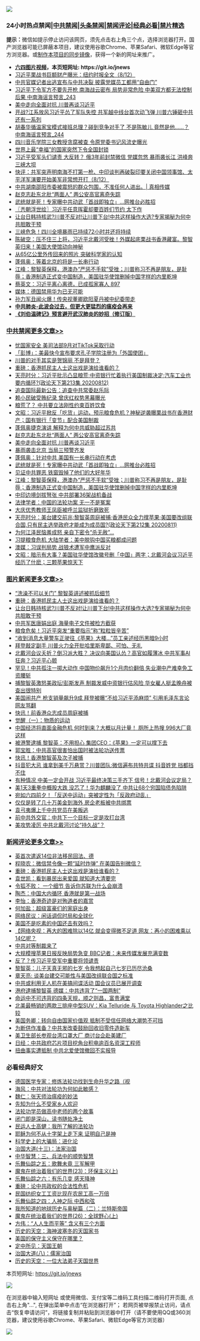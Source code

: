 ![](https://raw.githubusercontent.com/fqnews/bnews/master/64photo/fqnews-qr.jpg)

<div id="tt">
<h3>24小时热点禁闻|<a href="#%E4%B8%AD%E5%85%B1%E7%A6%81%E9%97%BB%E6%9B%B4%E5%A4%9A%E6%96%87%E7%AB%A0">中共禁闻</a>|<a href="#%E5%9B%BE%E7%89%87%E6%96%B0%E9%97%BB%E6%9B%B4%E5%A4%9A%E6%96%87%E7%AB%A0">头条禁闻</a>|<a href="#%E6%96%B0%E9%97%BB%E8%AF%84%E8%AE%BA%E6%9B%B4%E5%A4%9A%E6%96%87%E7%AB%A0">禁闻评论|<a href="#%E5%BF%85%E7%9C%8B%E7%BB%8F%E5%85%B8%E5%A5%BD%E6%96%87">经典必看|<a href="/video.md#%E7%A6%81%E7%89%87%E7%B2%BE%E9%80%89">禁片精选</a></h3>
<div><b>提示：</b>微信如提示停止访问该网页，须先点击右上角三个点，选择浏览器打开。国产浏览器可能已屏蔽本项目，建议使用谷歌Chrome、苹果Safari、微软Edge等官方浏览器。或<a href="https://github.com/fqnews/bnews/blob/master/%E5%88%B6%E4%BD%9Cgit%E7%A6%81%E9%97%BB%E9%95%9C%E5%83%8F.md">制作本项目的同步镜像</a>，获得一个新的网址来推广。</div>
<ul>
<li><b><a href="http://d1.bdrive.tk/64.mp4" target="_blank">六四图片视频</a>，本页短网址: https://git.io/jnews</b></li>
<li><a href="/bannedvideo/20200812/1379212.md">习近平栗战书巨额财产曝光：纽约时报全文（8/12）</a></li>
<li><a href="/cnnews/20200812/1379059.md">中共官媒记者出逃宣布与中共决裂 披露党媒员工都用“自由门”</a></li>
<li><a href="/comments/20200812/1378908.md">习近平下令军方不要先开枪 南海战云密布 局势非常危险 中美双方都无法控制后果 中南海谣言预言_243</a></li>
<li><a href="/cbnews/20200812/1378953.md">美中走向全面对抗 川普再谈习近平</a></li>
<li><a href="/cnnews/20200812/1379104.md">开战?江系放风习近平怂了军队失控 共军越中线台首次动飞弹 川普六锤砸中共还有一系列</a></li>
<li><a href="/comments/20200812/1378909.md">胡春华循温家宝模式接班总理？碰到竞争对手了 不是陈敏儿 竟然是他……？ 中南海谣言预言_244</a></li>
<li><a href="/cnnews/20200813/1379317.md">四川音乐学院三女教授贪腐被查 令原党委书记风流史曝光</a></li>
<li><a href="/worldnews/20200813/1379312.md">世界上最“幸福”的国家突然下令全国封锁</a></li>
<li><a href="/cnnews/20200812/1379226.md">习近平受军头们谴责 大反转？ 俄3年前封禁微信 党媒忽悠 暴雨袭长江 洪峰奔三峡大坝</a></li>
<li><a href="/bannedvideo/20200813/1379283.md">快评：共军突声明南海不打第一枪、中印谈判再破裂印要关闭中国领事馆、太平洋军演要开始美军非常想开打（8/12）</a></li>
<li><a href="/bannedvideo/20200812/1378921.md">中共湖南邵阳市委被震怒的群众包围，不准任何人进出。| 真相传媒</a></li>
<li><a href="/cbnews/20200812/1379069.md">赵克志赴东北批“两面人” 两公安高官离奇失踪</a></li>
<li><a href="/cbnews/20200812/1378886.md">武统就是死！专家曝中共动武「首战即独立」…网推台必胜招</a></li>
<li><a href="/ssgc/20200813/1379295.md">〖兲朝浮世绘〗习近平任意挥霍却要百姓们节约 太下作</a></li>
<li><a href="/topimagenews/20200812/1379218.md">让台日韩持核武?川普不反对!让川普下台!中共这样操作大选?专家揭秘为何中共胆敢干预</a></li>
<li><a href="/cnnews/20200813/1379315.md">三峡危急！四川全境暴雨已持续72小时并还将持续</a></li>
<li><a href="/bannedvideo/20200813/1379328.md">陈破空：压不住三上将，习近平北戴河受挫！外媒起底栗战书香港藏富。黎智英归来！美国大使馆动向神秘</a></li>
<li><a href="/comments/20200813/1379335.md">从65亿公里外传回来的照片 突破科学家的认知</a></li>
<li><a href="/cnnews/20200812/1379087.md">蓬佩奥：等着北京的将是一长串行动</a></li>
<li><a href="/cbnews/20200812/1378866.md">江峰：黎智英保释，港澳办“严惩不手软”受挫；川普称习不再是朋友，是耻辱；香港制造正式变中国制造，美国驻华使馆删掉中国字样的内里乾坤</a></li>
<li><a href="/bannedvideo/20200812/1379223.md">蔡英文：习近平离心离德，已成孤家寡人 897</a></li>
<li><a href="/baitai/20200812/1379196.md">媒体：德国禁用华为已无可能</a></li>
<li><a href="/cnnews/20200813/1379437.md">孙力军丑闻火爆！传央视董卿欧阳夏丹被中纪委带走</a></li>
<li><b><a href="/comments/20200211/1275071.md" target="_blank">中共肺炎-此波会过去，但更大更猛烈的瘟疫会再来</a></b></li>
<li><b><a href="/comments/20200207/1272816.md" target="_blank">《刘伯温碑记》预言避开武汉肺炎的妙招（修订版）</a></b></li>
</ul>
</div>

<div class="catlist">
<h3><a href="/cbnews/" target="_blank">中共禁闻</a><span><a href="/cbnews/" target="_blank" rel="nofollow">更多文章>></a></span></h3>
<ul>
<li><a href="/cbnews/20200813/1379512.md" target="_blank">忧国家安全 美司法部9月对TikTok采取行动</a></li>
<li><a href="/cbnews/20200813/1379499.md" target="_blank">「彭博」：美最快今宣布要求孔子学院注册为「外国使团」</a></li>
<li><a href="/cbnews/20200813/1379486.md" target="_blank">川普的对手其实是贺锦丽 不是拜登？</a></li>
<li><a href="/comments/20200813/1379457.md" target="_blank">重磅：香港抓民主人士这出戏是演给谁看的？</a></li>
<li><a href="/cbnews/20200813/1379438.md" target="_blank">天亮时分：习近平批示凸显粮荒;中资银行忙着执行美国制裁决定;汽车工业也要内循环?(政论天下第213集 20200812)</a></li>
<li><a href="/cbnews/20200813/1379426.md" target="_blank">追查国际最新公告：追查中共常委赵乐际</a></li>
<li><a href="/cbnews/20200813/1379425.md" target="_blank">赖小民破受贿纪录 曾庆红权势黑幕曝光</a></li>
<li><a href="/cbnews/20200813/1379424.md" target="_blank">粮荒了？ 中共要立法刚性约束百姓饮食</a></li>
<li><a href="/cbnews/20200813/1379345.md" target="_blank">文昭：习近平掀反「吃货」运动，预示粮食危机？神秘逆袭曝栗战书在香港财产；国有银行「变节」配合美国制裁</a></li>
<li><a href="/cbnews/20200813/1379332.md" target="_blank">蓬佩奥捷克演讲 解释为何中共威胁超过苏共</a></li>
<li><a href="/cbnews/20200812/1379069.md" target="_blank">赵克志赴东北批“两面人” 两公安高官离奇失踪</a></li>
<li><a href="/cbnews/20200812/1378953.md" target="_blank">美中走向全面对抗 川普再谈习近平</a></li>
<li><a href="/cbnews/20200812/1378910.md" target="_blank">暴雨袭击北京 当局三预警齐发</a></li>
<li><a href="/cbnews/20200812/1378887.md" target="_blank">蓬佩奥：针对中共 美国有一长串行动在考虑</a></li>
<li><a href="/cbnews/20200812/1378886.md" target="_blank">武统就是死！专家曝中共动武「首战即独立」…网推台必胜招</a></li>
<li><a href="/cbnews/20200812/1378885.md" target="_blank">见证中共罪恶 铁窗毁掉了他们的大好年华</a></li>
<li><a href="/cbnews/20200812/1378866.md" target="_blank">江峰：黎智英保释，港澳办“严惩不手软”受挫；川普称习不再是朋友，是耻辱；香港制造正式变中国制造，美国驻华使馆删掉中国字样的内里乾坤</a></li>
<li><a href="/cbnews/20200812/1378857.md" target="_blank">中印边境剑拔弩张 中共部署36架战机备战</a></li>
<li><a href="/cbnews/20200812/1378796.md" target="_blank">法律学者：中国的法轮功案 无一不是冤案</a></li>
<li><a href="/cbnews/20200812/1378795.md" target="_blank">大庆优秀教师王凤臣被呼兰监狱折磨致死</a></li>
<li><a href="/cbnews/20200812/1378789.md" target="_blank">天亮时分：美台建交前兆;黎智英周庭被捕;香港民众全力撑苹果;美国要改组联合国,只有民主选举政府才能成为成员国?(政论天下第212集 20200811)</a></li>
<li><a href="/cbnews/20200812/1378772.md" target="_blank">为何江泽民恼羞成怒 亲自下密令“杀无赦”…</a></li>
<li><a href="/cbnews/20200812/1378742.md" target="_blank">习提粮食危机 大陆学者：美中脱钩中国买粮都成问题</a></li>
<li><a href="/cbnews/20200812/1378741.md" target="_blank">澳媒：习误判局势 战狼术遭军中鹰派反对</a></li>
<li><a href="/cbnews/20200812/1378717.md" target="_blank">文昭：暗示有大事？美国驻华使馆改徽号删「中国」两字；北戴河会议习近平经历了什麽；三颗苹果惊天下</a></li>

</ul>
</div>
<div class="catlist">
<h3><a href="/topimagenews/" target="_blank">图片新闻</a><span><a href="/topimagenews/" target="_blank" rel="nofollow">更多文章>></a></span></h3>
<ul>
<li><a href="/topimagenews/20200813/1379511.md" target="_blank">“洗澡不可以关门” 黎智英讲述被抓后细节</a></li>
<li><a href="/comments/20200813/1379457.md" target="_blank">重磅：香港抓民主人士这出戏是演给谁看的？</a></li>
<li><a href="/topimagenews/20200812/1379218.md" target="_blank">让台日韩持核武?川普不反对!让川普下台!中共这样操作大选?专家揭秘为何中共胆敢干预</a></li>
<li><a href="/topimagenews/20200812/1378848.md" target="_blank">中共军医唐娟出庭 海量电子文件被检方截获</a></li>
<li><a href="/topimagenews/20200812/1378810.md" target="_blank">粮食危矣！习近平突发“重要指示”称“粒粒皆辛苦”</a></li>
<li><a href="/topimagenews/20200812/1378794.md" target="_blank">“收到消息大量警车正驶往《苹果》大楼…”员工亲述经历黑暗9小时</a></li>
<li><a href="/topimagenews/20200812/1378728.md" target="_blank">拜登敲定副手 川普火力全开批哈里斯卑鄙、可怕、无礼</a></li>
<li><a href="/topimagenews/20200811/1378596.md" target="_blank">北戴河会议夭折？倒习派大胜？ 决议向美国认怂？高官如履薄冰 中共军事AI狂奔？习近平心颤</a></li>
<li><a href="/topimagenews/20200811/1378505.md" target="_blank">罕见！中共孤注一掷大动作 中国物价飙升1个月肉价翻倍 失业潮中产难幸免工资腰斩</a></li>
<li><a href="/topimagenews/20200811/1378227.md" target="_blank">捕黎智英激怒美政坛!彭斯发声 制裁发威中资银行估风险 华女雇人挺孟晚舟被查出很特别</a></li>
<li><a href="/topimagenews/20200811/1378226.md" target="_blank">美国闹共产 枪支销量飙升9成 拜登被曝“不给习近平添麻烦” 引用毛泽东言论 网友骂翻</a></li>
<li><a href="/topimagenews/20200811/1377855.md" target="_blank">快讯！前香港众志成员周庭被捕</a></li>
<li><a href="/comments/20200810/1377609.md" target="_blank">觉醒（一）：物质的运动</a></li>
<li><a href="/topimagenews/20200810/1377710.md" target="_blank">中国经济将直面金融危机 何时到来？大概以月计量！ 厕所上热搜 996大厂竟这样</a></li>
<li><a href="/topimagenews/20200810/1377628.md" target="_blank">被港警逮捕 黎智英：不用担心 集团CEO：《苹果》一定可以撑下去</a></li>
<li><a href="/comments/20200810/1377559.md" target="_blank">郭宝胜：中共高官很害怕出国时被法轮功送传票</a></li>
<li><a href="/topimagenews/20200810/1377469.md" target="_blank">快讯！香港黎智英及次子被捕</a></li>
<li><a href="/topimagenews/20200809/1377376.md" target="_blank">抖音犯大忌 谁拿到美千万悬赏？川普团队:微信遍布共特共谍 抖音姓党 挡都挡不住</a></li>
<li><a href="/topimagenews/20200809/1377321.md" target="_blank">有种情况 中美一定会开战 习近平最终决策三手齐下 信号！北戴河会议定局？</a></li>
<li><a href="/topimagenews/20200809/1377246.md" target="_blank">美1天3重拳中概股大跌 没芯了！华为麒麟没了 中共让68个穷国陷债务陷阱</a></li>
<li><a href="/topimagenews/20200809/1377193.md" target="_blank">宛如六四前夕！「反送中运动」突被定性为「反政府动乱」</a></li>
<li><a href="/topimagenews/20200809/1377013.md" target="_blank">仅仅是转了几十万美金到海外 房企老板被中共绑票</a></li>
<li><a href="/topimagenews/20200809/1377012.md" target="_blank">袁弓夷爆上千中共党员在美叛逃</a></li>
<li><a href="/topimagenews/20200809/1376988.md" target="_blank">前中共外交官：中共下一个目标一定是攻打台湾</a></li>
<li><a href="/topimagenews/20200809/1376970.md" target="_blank">美攻势凌厉 中共北戴河讨论“持久战”？</a></li>

</ul>
</div>
<div class="catlist">
<h3><a href="/comments/" target="_blank">新闻评论</a><span><a href="/comments/" target="_blank" rel="nofollow">更多文章>></a></span></h3>
<ul>
<li><a href="/comments/20200813/1379516.md" target="_blank">英首次遣返14位非法移民回法、德</a></li>
<li><a href="/comments/20200813/1379487.md" target="_blank">程晓农：微信禁令像一颗“延时炸弹” 在美国告别微信？</a></li>
<li><a href="/comments/20200813/1379457.md" target="_blank">重磅：香港抓民主人士这出戏是演给谁看的？</a></li>
<li><a href="/comments/20200813/1379445.md" target="_blank">袁世凯：看到暴民出来爱国 就知道大清要完</a></li>
<li><a href="/comments/20200813/1379444.md" target="_blank">令狐不败： 一个细节 告诉你苏联为什么会崩溃</a></li>
<li><a href="/comments/20200813/1379430.md" target="_blank">陶杰：中国大内循环 香港就是第一战场</a></li>
<li><a href="/comments/20200813/1379429.md" target="_blank">李怡：香港奇迹是对殉道者的嘉赏</a></li>
<li><a href="/comments/20200813/1379428.md" target="_blank">何加盐：超级富豪们的家庭出身</a></li>
<li><a href="/comments/20200813/1379427.md" target="_blank">网络民议：闲话调侃时局和全球化</a></li>
<li><a href="/comments/20200813/1379418.md" target="_blank">美国不是吃素的中国还击有效吗？</a></li>
<li><a href="/comments/20200813/1379417.md" target="_blank">【网络央视：再大的困难除以14亿 就会变得微不足道 网友：再小的困难乘以14亿呢？</a></li>
<li><a href="/comments/20200813/1379416.md" target="_blank">中共对等制裁来了</a></li>
<li><a href="/comments/20200813/1379415.md" target="_blank">大规模搜苹果日报反映局势急变 BBC记者：未来传媒发展充满变数</a></li>
<li><a href="/comments/20200813/1379403.md" target="_blank">反了？传习近平受军中重要将领谴责</a></li>
<li><a href="/comments/20200813/1379378.md" target="_blank">黎智英：儿子天真无邪的七岁 令我想起自己七岁已历尽沧桑</a></li>
<li><a href="/comments/20200813/1379377.md" target="_blank">章天亮: 谈美台建交可能性与美国改组联合国之标准</a></li>
<li><a href="/comments/20200813/1379374.md" target="_blank">中共或利用无人机在美搞间谍活动 国会议员已展开调查</a></li>
<li><a href="/comments/20200813/1379373.md" target="_blank">港府逮捕黎智英  德媒：中共违背了“一国两制”</a></li>
<li><a href="/comments/20200813/1379372.md" target="_blank">命运中不可违背的四条天规，顺之则昌，富贵满堂</a></li>
<li><a href="/comments/20200813/1379371.md" target="_blank">北美最畅销的两款三排座中型SUV：Kia Telluride 与 Toyota Highlander之比较</a></li>
<li><a href="/comments/20200813/1379368.md" target="_blank">美国务卿：转向自由国家价值观 抵制不受信任网络大潮势不可挡</a></li>
<li><a href="/comments/20200813/1379359.md" target="_blank">为断供作准备？中共发改委鼓励回收旧零件造新车</a></li>
<li><a href="/comments/20200813/1379358.md" target="_blank">美卫生部长参观台湾口罩大厂 商讨台企赴美建厂</a></li>
<li><a href="/comments/20200813/1379357.md" target="_blank">日经：中共政府芯片项目挖角台积电逾百名资深工程师</a></li>
<li><a href="/comments/20200813/1379356.md" target="_blank">扭曲事实遭抵制  中共北爱使馆撤回不实报导</a></li>

</ul>
</div>

<div class="catlist">
<h3>必看经典好文</h3>
<ul>
<li><a href="/comments/20200607/783186.md" target="_blank">德国医学专家：修炼法轮功找到生命升华之路（视</a></li>
<li><a href="/comments/20191218/1228234.md" target="_blank">海风：中共对法轮功为何如此敏感？</a></li>
<li><a href="/comments/20200224/1282494.md" target="_blank">魏仁：张天师治瘟疫的妙法</a></li>
<li><a href="/comments/20200620/1346848.md" target="_blank">先知为什么不受家乡人欢迎</a></li>
<li><a href="/comments/20200629/1352533.md" target="_blank">法轮功学员做高中老师的两个故事</a></li>
<li><a href="/tculture/20200803/1373949.md" target="_blank">闭门即是深山，读书随处净土</a></li>
<li><a href="/ccpdope/20200729/1369047.md" target="_blank">民运人士高健：我所了解的法轮功</a></li>
<li><a href="/ccpdope/20190803/1168965.md" target="_blank">耶稣为何不从十字架上走下来 证明自己是神</a></li>
<li><a href="/comments/20200605/783246.md" target="_blank">科学史上的大骗局：进化论</a></li>
<li><a href="/cbnews/20180319/916654.md" target="_blank">治国大道(十三)：法家治国</a></li>
<li><a href="/comments/20200605/783248.md" target="_blank">中华智慧：三、兵法中的顺势智慧</a></li>
<li><a href="/tculture/20170715/791820.md" target="_blank">乐舞仙踪之五：歌舞未竟 三军解甲</a></li>
<li><a href="/ssgc/20180904/993719.md" target="_blank">魔鬼在统治着我们的世界(23)：环保主义(上)</a></li>
<li><a href="/tculture/20190101/792146.md" target="_blank">乐舞仙踪之六：有乐几变 感天降神</a></li>
<li><a href="/comments/20200705/783271.md" target="_blank">重磅：论中共政权的合法性危机</a></li>
<li><a href="/lifebaike/20200515/1328783.md" target="_blank">民国纺织女工工资比现在农民工高一万倍</a></li>
<li><a href="/tculture/20190101/791144.md" target="_blank">乐舞仙踪之四：人神之际 中西和弦</a></li>
<li><a href="/tculture/xiulian/20170614/774347.md" target="_blank">我所知道的地球历史与奥秘篇（二）：兰特斯帝国</a></li>
<li><a href="/comments/20181210/1044798.md" target="_blank">魔鬼在统治着我们的世界(26)：全球野心(上)</a></li>
<li><a href="/comments/20200720/1363377.md" target="_blank">方伟：“人人生而平等” 含义有三个方面</a></li>
<li><a href="/tculture/xiulian/20170318/732480.md" target="_blank">历史的天空：海神波塞冬的天国家书</a></li>
<li><a href="/lifebaike/20200520/1331379.md" target="_blank">美国的保守主义保守在哪里？</a></li>
<li><a href="/tculture/xiulian/20151111/470021.md" target="_blank">定中所见：天国王朝</a></li>
<li><a href="/cbnews/20190424/914482.md" target="_blank">治国大道(八)：儒家治国</a></li>
<li><a href="/tculture/20121025/73067.md" target="_blank">历史的天空：一位大法弟子天国世界</a></li>

</ul>
</div>

本页短网址: https://git.io/jnews

![](https://raw.githubusercontent.com/fqnews/bnews/master/64photo/fqnews-qr.jpg)

在浏览器中输入短网址 或使用微信、支付宝等二维码工具扫描二维码打开页面, 点击右上角"...", 在弹出菜单中点击“在浏览器打开”； 若网页被举报禁止访问，请点击“恢复申请访问”，将链接复制并粘贴到浏览器中打开（请不要使用QQ或360浏览器，建议使用谷歌Chrome、苹果Safari、微软Edge等官方浏览器）

![](https://raw.githubusercontent.com/fqnews/bnews/master/64photo/wx.jpg)